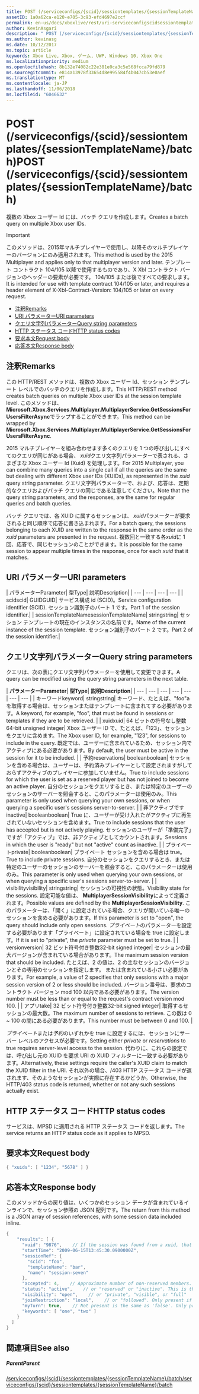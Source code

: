 ```yaml
---
title: POST (/serviceconfigs/{scid}/sessiontemplates/{sessionTemplateName}/batch)
assetID: 1a0a62ca-e120-e705-3c93-efd4697e2ccf
permalink: en-us/docs/xboxlive/rest/uri-serviceconfigscidsessiontemplatessessiontemplatenamebatchpost.html
author: KevinAsgari
description: " POST (/serviceconfigs/{scid}/sessiontemplates/{sessionTemplateName}/batch)"
ms.author: kevinasg
ms.date: 10/12/2017
ms.topic: article
keywords: Xbox Live, Xbox, ゲーム, UWP, Windows 10, Xbox One
ms.localizationpriority: medium
ms.openlocfilehash: 8b132e74082c22e381e0ca3c5e568fcca79fd879
ms.sourcegitcommit: e814a13978f33654d8e995584f4b047cb53e0aef
ms.translationtype: MT
ms.contentlocale: ja-JP
ms.lasthandoff: 11/06/2018
ms.locfileid: "6046632"
---
```

# <a name="post-serviceconfigsscidsessiontemplatessessiontemplatenamebatch"></a><span data-ttu-id="93f3f-104">POST (/serviceconfigs/{scid}/sessiontemplates/{sessionTemplateName}/batch)</span><span class="sxs-lookup"><span data-stu-id="93f3f-104">POST (/serviceconfigs/{scid}/sessiontemplates/{sessionTemplateName}/batch)</span></span>
<span data-ttu-id="93f3f-105">複数の Xbox ユーザー Id には、バッチ クエリを作成します。</span><span class="sxs-lookup"><span data-stu-id="93f3f-105">Creates a batch query on multiple Xbox user IDs.</span></span>

> [!IMPORTANT]
> <span data-ttu-id="93f3f-106">このメソッドは、2015年マルチプレイヤーで使用し、以降そのマルチプレイヤーのバージョンにのみ適用されます。</span><span class="sxs-lookup"><span data-stu-id="93f3f-106">This method is used by the 2015 Multiplayer and applies only to that multiplayer version and later.</span></span> <span data-ttu-id="93f3f-107">テンプレート コントラクト 104/105 以降で使用するものであり、X Xbl コントラクト バージョンのヘッダーの要素が必要です。 104/105 または後ですべての要求します。</span><span class="sxs-lookup"><span data-stu-id="93f3f-107">It is intended for use with template contract 104/105 or later, and requires a header element of X-Xbl-Contract-Version: 104/105 or later on every request.</span></span>

  * [<span data-ttu-id="93f3f-108">注釈</span><span class="sxs-lookup"><span data-stu-id="93f3f-108">Remarks</span></span>](#ID4ET)
  * [<span data-ttu-id="93f3f-109">URI パラメーター</span><span class="sxs-lookup"><span data-stu-id="93f3f-109">URI parameters</span></span>](#ID4EKB)
  * [<span data-ttu-id="93f3f-110">クエリ文字列パラメーター</span><span class="sxs-lookup"><span data-stu-id="93f3f-110">Query string parameters</span></span>](#ID4EVB)
  * [<span data-ttu-id="93f3f-111">HTTP ステータス コード</span><span class="sxs-lookup"><span data-stu-id="93f3f-111">HTTP status codes</span></span>](#ID4EGF)
  * [<span data-ttu-id="93f3f-112">要求本文</span><span class="sxs-lookup"><span data-stu-id="93f3f-112">Request body</span></span>](#ID4ENF)
  * [<span data-ttu-id="93f3f-113">応答本文</span><span class="sxs-lookup"><span data-stu-id="93f3f-113">Response body</span></span>](#ID4EWF)

<a id="ID4ET"></a>


## <a name="remarks"></a><span data-ttu-id="93f3f-114">注釈</span><span class="sxs-lookup"><span data-stu-id="93f3f-114">Remarks</span></span>

<span data-ttu-id="93f3f-115">この HTTP/REST メソッドは、複数の Xbox ユーザー Id、セッション テンプレート レベルでのバッチのクエリを作成します。</span><span class="sxs-lookup"><span data-stu-id="93f3f-115">This HTTP/REST method creates batch queries on multiple Xbox user IDs at the session template level.</span></span> <span data-ttu-id="93f3f-116">このメソッドは、 **Microsoft.Xbox.Services.Multiplayer.MultiplayerService.GetSessionsForUsersFilterAsync**でラップすることができます。</span><span class="sxs-lookup"><span data-stu-id="93f3f-116">This method can be wrapped by **Microsoft.Xbox.Services.Multiplayer.MultiplayerService.GetSessionsForUsersFilterAsync**.</span></span>

<span data-ttu-id="93f3f-117">2015 マルチプレイヤーを組み合わせます多くのクエリを 1 つの呼び出しにすべてのクエリが同じがある場合、 *xuid*クエリ文字列パラメーターで表される、さまざまな Xbox ユーザー Id (Xuid) を処理します。</span><span class="sxs-lookup"><span data-stu-id="93f3f-117">For 2015 Multiplayer, you can combine many queries into a single call if all the queries are the same but dealing with different Xbox user IDs (XUIDs), as represented in the *xuid* query string parameter.</span></span> <span data-ttu-id="93f3f-118">クエリ文字列パラメーターで、および、応答は、定期的なクエリおよびバッチ クエリの同じである注意してください。</span><span class="sxs-lookup"><span data-stu-id="93f3f-118">Note that the query string parameters, and the responses, are the same for regular queries and batch queries.</span></span>

<span data-ttu-id="93f3f-119">バッチ クエリでは、各 XUID に属するセッションは、 *xuid*パラメーターが要求されると同じ順序で応答に書き込まれます。</span><span class="sxs-lookup"><span data-stu-id="93f3f-119">For a batch query, the sessions belonging to each XUID are written to the response in the same order as the *xuid* parameters are presented in the request.</span></span> <span data-ttu-id="93f3f-120">複数回と一致する各*xuid*に 1 回、応答で、同じセッションのことができます。</span><span class="sxs-lookup"><span data-stu-id="93f3f-120">It is possible for the same session to appear multiple times in the response, once for each *xuid* that it matches.</span></span>

<a id="ID4EKB"></a>


## <a name="uri-parameters"></a><span data-ttu-id="93f3f-121">URI パラメーター</span><span class="sxs-lookup"><span data-stu-id="93f3f-121">URI parameters</span></span>

| <span data-ttu-id="93f3f-122">パラメーター</span><span class="sxs-lookup"><span data-stu-id="93f3f-122">Parameter</span></span>| <span data-ttu-id="93f3f-123">型</span><span class="sxs-lookup"><span data-stu-id="93f3f-123">Type</span></span>| <span data-ttu-id="93f3f-124">説明</span><span class="sxs-lookup"><span data-stu-id="93f3f-124">Description</span></span>|
| --- | --- | --- | --- |
| <span data-ttu-id="93f3f-125">scid</span><span class="sxs-lookup"><span data-stu-id="93f3f-125">scid</span></span>| <span data-ttu-id="93f3f-126">GUID</span><span class="sxs-lookup"><span data-stu-id="93f3f-126">GUID</span></span>| <span data-ttu-id="93f3f-127">サービス構成 id (SCID)。</span><span class="sxs-lookup"><span data-stu-id="93f3f-127">Service configuration identifier (SCID).</span></span> <span data-ttu-id="93f3f-128">セッション識別子のパート 1 です。</span><span class="sxs-lookup"><span data-stu-id="93f3f-128">Part 1 of the session identifier.</span></span>|
| <span data-ttu-id="93f3f-129">sessionTemplateName</span><span class="sxs-lookup"><span data-stu-id="93f3f-129">sessionTemplateName</span></span>| <span data-ttu-id="93f3f-130">string</span><span class="sxs-lookup"><span data-stu-id="93f3f-130">string</span></span>| <span data-ttu-id="93f3f-131">セッション テンプレートの現在のインスタンスの名前です。</span><span class="sxs-lookup"><span data-stu-id="93f3f-131">Name of the current instance of the session template.</span></span> <span data-ttu-id="93f3f-132">セッション識別子のパート 2 です。</span><span class="sxs-lookup"><span data-stu-id="93f3f-132">Part 2 of the session identifier.</span></span>|

<a id="ID4EVB"></a>


## <a name="query-string-parameters"></a><span data-ttu-id="93f3f-133">クエリ文字列パラメーター</span><span class="sxs-lookup"><span data-stu-id="93f3f-133">Query string parameters</span></span>

<span data-ttu-id="93f3f-134">クエリは、次の表にクエリ文字列パラメーターを使用して変更できます。</span><span class="sxs-lookup"><span data-stu-id="93f3f-134">A query can be modified using the query string parameters in the next table.</span></span>

| <b><span data-ttu-id="93f3f-135">パラメーター</span><span class="sxs-lookup"><span data-stu-id="93f3f-135">Parameter</span></span></b>| <b><span data-ttu-id="93f3f-136">型</span><span class="sxs-lookup"><span data-stu-id="93f3f-136">Type</span></span></b>| <b><span data-ttu-id="93f3f-137">説明</span><span class="sxs-lookup"><span data-stu-id="93f3f-137">Description</span></span></b>|
| --- | --- | --- | --- | --- | --- | --- |
| <span data-ttu-id="93f3f-138">キーワード</span><span class="sxs-lookup"><span data-stu-id="93f3f-138">keyword</span></span>| <span data-ttu-id="93f3f-139">string</span><span class="sxs-lookup"><span data-stu-id="93f3f-139">string</span></span>| <span data-ttu-id="93f3f-140">キーワード、たとえば、"foo"a を取得する場合は、セッションまたはテンプレートに含まれてする必要があります。</span><span class="sxs-lookup"><span data-stu-id="93f3f-140">A keyword, for example, "foo", that must be found in sessions or templates if they are to be retrieved.</span></span> |
| <span data-ttu-id="93f3f-141">xuid</span><span class="sxs-lookup"><span data-stu-id="93f3f-141">xuid</span></span>| <span data-ttu-id="93f3f-142">64 ビットの符号なし整数</span><span class="sxs-lookup"><span data-stu-id="93f3f-142">64-bit unsigned integer</span></span>| <span data-ttu-id="93f3f-143">Xbox ユーザー ID で、たとえば、「123」、セッションをクエリに含めます。</span><span class="sxs-lookup"><span data-stu-id="93f3f-143">The Xbox user ID, for example, "123", for sessions to include in the query.</span></span> <span data-ttu-id="93f3f-144">既定では、ユーザーに含まれているため、セッション内でアクティブにある必要があります。</span><span class="sxs-lookup"><span data-stu-id="93f3f-144">By default, the user must be active in the session for it to be included.</span></span> |
| <span data-ttu-id="93f3f-145">予約</span><span class="sxs-lookup"><span data-stu-id="93f3f-145">reservations</span></span>| <span data-ttu-id="93f3f-146">boolean</span><span class="sxs-lookup"><span data-stu-id="93f3f-146">boolean</span></span>| <span data-ttu-id="93f3f-147">セッションを含める場合は、ユーザーは、予約済みプレイヤーとして設定されますがしておらずアクティブのプレイヤーに参加していません。</span><span class="sxs-lookup"><span data-stu-id="93f3f-147">True to include sessions for which the user is set as a reserved player but has not joined to become an active player.</span></span> <span data-ttu-id="93f3f-148">自分のセッションをクエリするとき、または特定のユーザーのセッションのサーバーを照会すると、このパラメーターは使用のみ。</span><span class="sxs-lookup"><span data-stu-id="93f3f-148">This parameter is only used when querying your own sessions, or when querying a specific user's sessions server-to-server.</span></span> |
| <span data-ttu-id="93f3f-149">非アクティブです</span><span class="sxs-lookup"><span data-stu-id="93f3f-149">inactive</span></span>| <span data-ttu-id="93f3f-150">boolean</span><span class="sxs-lookup"><span data-stu-id="93f3f-150">boolean</span></span>| <span data-ttu-id="93f3f-151">True に、ユーザーが受け入れたがアクティブに再生されていないセッションを含めます。</span><span class="sxs-lookup"><span data-stu-id="93f3f-151">True to include sessions that the user has accepted but is not actively playing.</span></span> <span data-ttu-id="93f3f-152">セッションのユーザーが「準備完了」ですが「アクティブ」では、非アクティブとしてカウントされます。</span><span class="sxs-lookup"><span data-stu-id="93f3f-152">Sessions in which the user is "ready" but not "active" count as inactive.</span></span> |
| <span data-ttu-id="93f3f-153">プライベート</span><span class="sxs-lookup"><span data-stu-id="93f3f-153">private</span></span>| <span data-ttu-id="93f3f-154">boolean</span><span class="sxs-lookup"><span data-stu-id="93f3f-154">boolean</span></span>| <span data-ttu-id="93f3f-155">プライベート セッションを含める場合は true。</span><span class="sxs-lookup"><span data-stu-id="93f3f-155">True to include private sessions.</span></span> <span data-ttu-id="93f3f-156">自分のセッションをクエリするとき、または特定のユーザーのセッションのサーバーを照会すると、このパラメーターは使用のみ。</span><span class="sxs-lookup"><span data-stu-id="93f3f-156">This parameter is only used when querying your own sessions, or when querying a specific user's sessions server-to-server.</span></span> |
| <span data-ttu-id="93f3f-157">visibility</span><span class="sxs-lookup"><span data-stu-id="93f3f-157">visibility</span></span>| <span data-ttu-id="93f3f-158">string</span><span class="sxs-lookup"><span data-stu-id="93f3f-158">string</span></span>| <span data-ttu-id="93f3f-159">セッションの可視性の状態。</span><span class="sxs-lookup"><span data-stu-id="93f3f-159">Visibility state for the sessions.</span></span> <span data-ttu-id="93f3f-160">設定可能な値は、 <b>MultiplayerSessionVisibility</b>によって定義されます。</span><span class="sxs-lookup"><span data-stu-id="93f3f-160">Possible values are defined by the <b>MultiplayerSessionVisibility</b>.</span></span> <span data-ttu-id="93f3f-161">このパラメーターは、「開く」に設定されている場合、クエリが開いている唯一のセッションを含める必要があります。</span><span class="sxs-lookup"><span data-stu-id="93f3f-161">If this parameter is set to "open", the query should include only open sessions.</span></span> <span data-ttu-id="93f3f-162"><i>プライベート</i>のパラメーターを設定する必要があります「プライベート」に設定されている場合を true に設定します。</span><span class="sxs-lookup"><span data-stu-id="93f3f-162">If it is set to "private", the <i>private</i> parameter must be set to true.</span></span> |
| <span data-ttu-id="93f3f-163">version</span><span class="sxs-lookup"><span data-stu-id="93f3f-163">version</span></span>| <span data-ttu-id="93f3f-164">32 ビット符号付き整数</span><span class="sxs-lookup"><span data-stu-id="93f3f-164">32-bit signed integer</span></span>| <span data-ttu-id="93f3f-165">セッションの最大バージョンが含まれている場合があります。</span><span class="sxs-lookup"><span data-stu-id="93f3f-165">The maximum session version that should be included.</span></span> <span data-ttu-id="93f3f-166">たとえば、2 の値は、2 の主なセッションのバージョンとその専用のセッションを指定します。 または含まれている小さい必要があります。</span><span class="sxs-lookup"><span data-stu-id="93f3f-166">For example, a value of 2 specifies that only sessions with a major session version of 2 or less should be included.</span></span> <span data-ttu-id="93f3f-167">バージョン番号は、要求のコントラクト バージョン mod 100 以内である必要があります。</span><span class="sxs-lookup"><span data-stu-id="93f3f-167">The version number must be less than or equal to the request's contract version mod 100.</span></span> |
| <span data-ttu-id="93f3f-168">アプリ</span><span class="sxs-lookup"><span data-stu-id="93f3f-168">take</span></span>| <span data-ttu-id="93f3f-169">32 ビット符号付き整数</span><span class="sxs-lookup"><span data-stu-id="93f3f-169">32-bit signed integer</span></span>| <span data-ttu-id="93f3f-170">取得するセッションの最大数。</span><span class="sxs-lookup"><span data-stu-id="93f3f-170">The maximum number of sessions to retrieve.</span></span> <span data-ttu-id="93f3f-171">この数は 0 ~ 100 の間にある必要があります。</span><span class="sxs-lookup"><span data-stu-id="93f3f-171">This number must be between 0 and 100.</span></span> |


<span data-ttu-id="93f3f-172">*プライベート*または*予約*のいずれかを true に設定するには、セッションにサーバー レベルのアクセスが必要です。</span><span class="sxs-lookup"><span data-stu-id="93f3f-172">Setting either *private* or *reservations* to true requires server-level access to the session.</span></span> <span data-ttu-id="93f3f-173">代わりに、これらの設定では、呼び出し元の XUID を要求 URI の XUID フィルターに一致する必要があります。</span><span class="sxs-lookup"><span data-stu-id="93f3f-173">Alternatively, these settings require the caller's XUID claim to match the XUID filter in the URI.</span></span> <span data-ttu-id="93f3f-174">それ以外の場合、/403 HTTP ステータス コードが返されます、そのようなセッションが実際に存在するかどうか。</span><span class="sxs-lookup"><span data-stu-id="93f3f-174">Otherwise, the HTTP/403 status code is returned, whether or not any such sessions actually exist.</span></span>

<a id="ID4EGF"></a>


## <a name="http-status-codes"></a><span data-ttu-id="93f3f-175">HTTP ステータス コード</span><span class="sxs-lookup"><span data-stu-id="93f3f-175">HTTP status codes</span></span>
<span data-ttu-id="93f3f-176">サービスは、MPSD に適用される HTTP ステータス コードを返します。</span><span class="sxs-lookup"><span data-stu-id="93f3f-176">The service returns an HTTP status code as it applies to MPSD.</span></span>  
<a id="ID4ENF"></a>


## <a name="request-body"></a><span data-ttu-id="93f3f-177">要求本文</span><span class="sxs-lookup"><span data-stu-id="93f3f-177">Request body</span></span>


```cpp
{ "xuids": [ "1234", "5678" ] }

```


<a id="ID4EWF"></a>


## <a name="response-body"></a><span data-ttu-id="93f3f-178">応答本文</span><span class="sxs-lookup"><span data-stu-id="93f3f-178">Response body</span></span>

<span data-ttu-id="93f3f-179">このメソッドからの戻り値は、いくつかのセッション データが含まれているインラインで、セッション参照の JSON 配列です。</span><span class="sxs-lookup"><span data-stu-id="93f3f-179">The return from this method is a JSON array of session references, with some session data included inline.</span></span>


```cpp
{
    "results": [ {
      "xuid": "9876",    // If the session was found from a xuid, that xuid.
      "startTime": "2009-06-15T13:45:30.0900000Z",
      "sessionRef": {
        "scid": "foo",
        "templateName": "bar",
        "name": "session-seven"
      },
      "accepted": 4,    // Approximate number of non-reserved members.
      "status": "active",    // or "reserved" or "inactive". This is the state of the user in the session, not the session itself. Only present if the session was found using a xuid.
      "visibility": "open",    // or "private", "visible", or "full"
      "joinRestriction": "local",    // or "followed". Only present if 'visibility' is "open" or "full" and the session has a join restriction.
      "myTurn": true,    // Not present is the same as 'false'. Only present if the session was found using a xuid.
      "keywords": [ "one", "two" ]
    }
  ]
}
```


<a id="ID4EDG"></a>


## <a name="see-also"></a><span data-ttu-id="93f3f-180">関連項目</span><span class="sxs-lookup"><span data-stu-id="93f3f-180">See also</span></span>

<a id="ID4EFG"></a>


##### <a name="parent"></a><span data-ttu-id="93f3f-181">Parent</span><span class="sxs-lookup"><span data-stu-id="93f3f-181">Parent</span></span>

[<span data-ttu-id="93f3f-182">/serviceconfigs/{scid}/sessiontemplates/{sessionTemplateName}/batch</span><span class="sxs-lookup"><span data-stu-id="93f3f-182">/serviceconfigs/{scid}/sessiontemplates/{sessionTemplateName}/batch</span></span>](uri-serviceconfigscidsessiontemplatessessiontemplatenamebatch.md)
